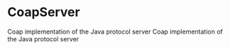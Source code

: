 # CoapServer
Coap implementation of the Java protocol server
Coap implementation of the Java protocol server
